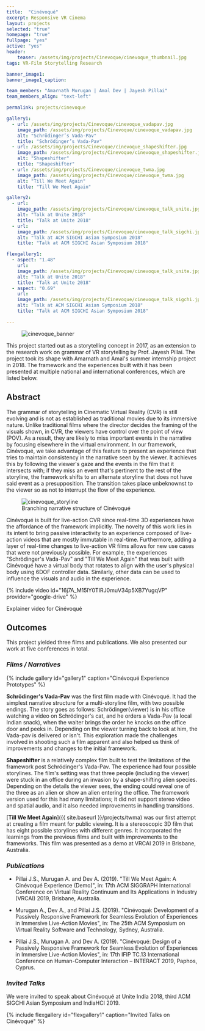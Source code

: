 ```yaml
---
title:  "Cinévoqué"
excerpt: Responsive VR Cinema
layout: projects
selected: "true"
homepage: "true"
fullpage: "yes"
active: "yes"
header:
    teaser: /assets/img/projects/Cinevoque/cinevoque_thumbnail.jpg
tags: VR-Film Storytelling Research

banner_image1:
banner_image1_caption:

team_members: "Amarnath Murugan | Amal Dev | Jayesh Pillai"
team_members_align: "text-left"

permalink: projects/cinevoque

gallery1:
  - url: /assets/img/projects/Cinevoque/cinevoque_vadapav.jpg
    image_path: /assets/img/projects/Cinevoque/cinevoque_vadapav.jpg
    alt: "Schrödinger’s Vada-Pav"
    title: "Schrödinger’s Vada-Pav"
  - url: /assets/img/projects/Cinevoque/cinevoque_shapeshifter.jpg
    image_path: /assets/img/projects/Cinevoque/cinevoque_shapeshifter.jpg
    alt: "Shapeshifter"
    title: "Shapeshifter"
  - url: /assets/img/projects/Cinevoque/cinevoque_twma.jpg
    image_path: /assets/img/projects/Cinevoque/cinevoque_twma.jpg
    alt: "Till We Meet Again"
    title: "Till We Meet Again"

gallery2:
  - url: 
    image_path: /assets/img/projects/Cinevoque/cinevoque_talk_unite.jpg
    alt: "Talk at Unite 2018"
    title: "Talk at Unite 2018"
  - url: 
    image_path: /assets/img/projects/Cinevoque/cinevoque_talk_sigchi.jpg
    alt: "Talk at ACM SIGCHI Asian Symposium 2018"
    title: "Talk at ACM SIGCHI Asian Symposium 2018"

flexgallery1:
  - aspect: "1.48"
    url:
    image_path: /assets/img/projects/Cinevoque/cinevoque_talk_unite.jpg
    alt: "Talk at Unite 2018"
    title: "Talk at Unite 2018"
  - aspect: "0.69"
    url:
    image_path: /assets/img/projects/Cinevoque/cinevoque_talk_sigchi.jpg
    alt: "Talk at ACM SIGCHI Asian Symposium 2018"
    title: "Talk at ACM SIGCHI Asian Symposium 2018"

---
```


<figure class="align-center" style="width:100%;">
  <img src="{{ site.url }}{{ site.baseurl }}/assets/img/projects/Cinevoque/cinevoque_banner.png" alt="cinevoque_banner">
</figure> 


This project started out as a storytelling concept in 2017, as an extension to the research work on grammar of VR storytelling by Prof. Jayesh Pillai. The project took its shape with Amarnath and Amal's summer internship project in 2018. The framework and the experiences built with it has been presented at multiple national and international conferences, which are listed below.


## Abstract

The grammar of storytelling in Cinematic Virtual Reality (CVR) is still evolving and is not as established as traditional movies due to its immersive nature. Unlike traditional films where the director decides the framing of the visuals shown, in CVR, the viewers have control over the point of view (POV). As a result, they are likely to miss important events in the narrative by focusing elsewhere in the virtual environment. In our framework, Cinévoqué,  we take advantage of this feature to present an experience that tries to maintain consistency in the narrative seen by the viewer. It achieves this by following the viewer's gaze and the events in the film that it intersects with; if they miss an event that's pertinent to the rest of the storyline, the framework shifts to an alternate storyline that does not have said event as a presupposition. The transition takes place unbeknownst to the viewer so as not to interrupt the flow of the experience.

<figure class="align-center" style="width:100%;">
  <img src="{{ site.url }}{{ site.baseurl }}/assets/img/projects/Cinevoque/cinevoque_storyline.jpg" alt="cinevoque_storyline">
  <figcaption>Branching narrative structure of Cinévoqué</figcaption>
</figure> 

Cinévoqué is built for live-action CVR since real-time 3D experiences have the affordance of the framework implicitly. The novelty of this work lies in its intent to bring passive interactivity to an experience composed of live-action videos that are mostly immutable in real-time. Furthermore, adding a layer of real-time changes to live-action VR films allows for new use cases that were not previously possible.  For example, the experiences "Schrödinger's Vada-Pav" and  "Till We Meet Again" that was built with Cinévoqué have a virtual body that rotates to align with the user's physical body using 6DOF controller data.  Similarly, other data can be used to influence the visuals and audio in the experience. 

{% include video id="16j7A_M15lY0TIRJ0muV34p5XB7YugqVP" provider="google-drive" %}
<figcaption>Explainer video for Cinévoqué</figcaption>

## Outcomes
This project yielded three films and publications. We also presented our work at five conferences in total. 

### ***Films / Narratives***

{% include gallery id="gallery1" caption="Cinévoqué Experience Prototypes" %}


**Schrödinger's Vada-Pav** was the first film made with Cinévoqué. It had the simplest narrative structure for a multi-storyline film, with two possible endings. The story goes as follows: Schrödinger(viewer) is in his office watching a video on Schrödinger's cat, and he orders a Vada-Pav (a local Indian snack), when the waiter brings the order he knocks on the office door and peeks in. Depending on the viewer turning back to look at him, the Vada-pav is delivered or isn't. This exploration made the challenges involved in shooting such a film apparent and also helped us think of improvements and changes to the initial framework.

**Shapeshifter** is a relatively complex film built to test the limitations of the framework post Schrödinger's Vada-Pav. The experience had four possible storylines. The film's setting was that three people (including the viewer) were stuck in an office during an invasion by a shape-shifting alien species. Depending on the details the viewer sees, the ending could reveal one of the three as an alien or show an alien entering the office. The framework version used for this had many limitations; it did not support stereo video and spatial audio, and it also needed improvements in handling transitions. 

[**Till We Meet Again**]({{ site.baseurl }}/projects/twma) was our first attempt at creating a film meant for public viewing. It is a stereoscopic 3D film that has eight possible storylines with different genres.  It incorporated the learnings from the previous films and built with improvements to the frameworks. This film was presented as a demo at VRCAI 2019 in Brisbane, Australia. 

### ***Publications***

- Pillai J.S., Murugan A. and Dev A. (2019). "Till We Meet Again: A Cinévoqué Experience (Demo)", in: 17th ACM SIGGRAPH International Conference on Virtual Reality Continuum and Its Applications in Industry (VRCAI) 2019, Brisbane, Australia.

- Murugan A., Dev A., and Pillai J.S. (2019). "Cinévoqué: Development of a Passively Responsive Framework for Seamless Evolution of Experiences in Immersive Live-Action Movies", in: The 25th ACM Symposium on Virtual Reality Software and Technology, Sydney, Australia.

- Pillai J.S., Murugan A. and Dev A. (2019). "Cinévoqué: Design of a Passively Responsive Framework for Seamless Evolution of Experiences in Immersive Live-Action Movies", in: 17th IFIP TC.13 International Conference on Human-Computer Interaction – INTERACT 2019, Paphos, Cyprus. 

### ***Invited Talks***

We were invited to speak about Cinévoqué at Unite India 2018, third ACM SIGCHI Asian Symposium and IndiaHCI 2019.

{% include flexgallery id="flexgallery1" caption="Invited Talks on Cinévoqué" %}


